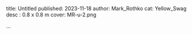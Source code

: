 title: Untitled
published: 2023-11-18
author: Mark_Rothko
cat: Yellow_Swag
desc : 0.8 x 0.8 m
cover: MR-u-2.png

...






